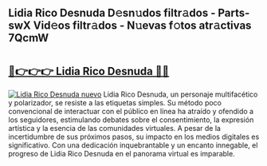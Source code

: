 ## Lidia Rico Desnuda D𝚎sn𝚞dos filtr𝚊dos - Parts-swX Vid𝚎os filtr𝚊dos - N𝚞evas f𝚘tos atr𝚊ctivas 7QcmW

# <h2><a href="http://mb56es.tromn.icu/?c=Lidia+Rico+Desnuda">🔗👉👉👉 Lidia Rico Desnuda 🔗🔗</a></h2>

[![Lidia Rico Desnuda nuevo](https://i.imgur.com/pEAQMta.gif)](http://mb56es.tromn.icu/?c=Lidia+Rico+Desnuda)
Lidia Rico Desnuda, un personaje multifacético y polarizador, se resiste a las etiquetas simples. Su método poco convencional de interactuar con el público en línea ha atraído y ofendido a los seguidores, estimulando debates sobre el consentimiento, la expresión artística y la esencia de las comunidades virtuales. A pesar de la incertidumbre de sus próximos pasos, su impacto en los medios digitales es significativo. Con una dedicación inquebrantable y un encanto innegable, el progreso de Lidia Rico Desnuda en el panorama virtual es imparable.
